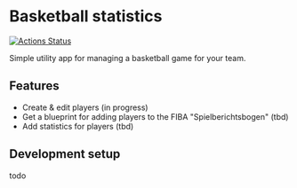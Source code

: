 # Basketball statistics

[![Actions Status](https://github.com/tklae/basketball-statistics/workflows/Test%20+%20build/badge.svg)](https://github.com/tklae/basketball-statistics/actions)

Simple utility app for managing a basketball game for your team.

## Features
- Create & edit players (in progress)
- Get a blueprint for adding players to the FIBA "Spielberichtsbogen" (tbd)
- Add statistics for players (tbd)

## Development setup
todo
